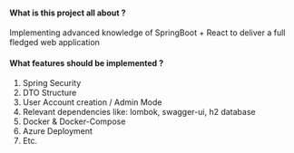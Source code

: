 #### What is this project all about ?
Implementing advanced knowledge of SpringBoot + React to deliver a full fledged web application


#### What features should be implemented ?
1. Spring Security
2. DTO Structure 
3. User Account creation / Admin Mode
4. Relevant dependencies like: lombok, swagger-ui, h2 database
5. Docker & Docker-Compose
6. Azure Deployment 
7. Etc. 